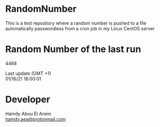 # RandomNumber    
This is a test repository where a random number is pushed to a file automatically passwordless from a cron job in my Linux CentOS server    
# Random Number of the last run   
4468
      
Last update (GMT +1)    
01/16/21 18:00:01
# Developer    
Hamdy Abou El Anein   
hamdy.aea@protonmail.com

